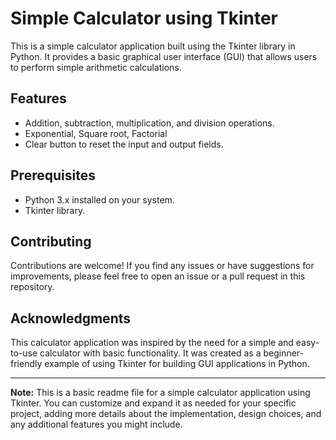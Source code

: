 # Simple Calculator using Tkinter
This is a simple calculator application built using the Tkinter library in Python. It provides a basic graphical user interface (GUI) that allows users to perform simple arithmetic calculations.

## Features

- Addition, subtraction, multiplication, and division operations.
- Exponential, Square root, Factorial
- Clear button to reset the input and output fields.


## Prerequisites

- Python 3.x installed on your system.
- Tkinter library.


## Contributing

Contributions are welcome! If you find any issues or have suggestions for improvements, please feel free to open an issue or a pull request in this repository.

## Acknowledgments

This calculator application was inspired by the need for a simple and easy-to-use calculator with basic functionality. It was created as a beginner-friendly example of using Tkinter for building GUI applications in Python.

---

**Note:** 
This is a basic readme file for a simple calculator application using Tkinter. You can customize and expand it as needed for your specific project, adding more details about the implementation, design choices, and any additional features you might include.

